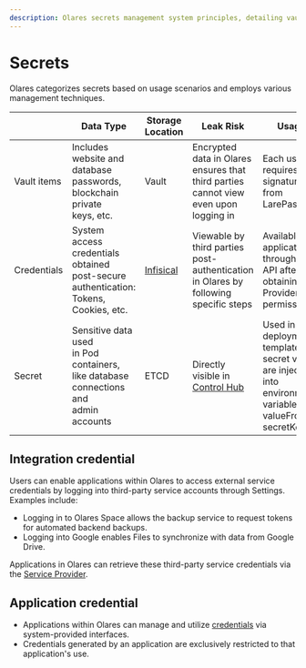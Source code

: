 ```yaml
---
description: Olares secrets management system principles, detailing vault items, credentials, secrets and integration credentials classification. Explains sensitive data storage strategies.
---
```

# Secrets

Olares categorizes secrets based on usage scenarios and employs various management techniques.

|             | Data Type                                                                                                | Storage Location                    | Leak Risk                                                                           | Usage                                                                                                                  |
|-------------|----------------------------------------------------------------------------------------------------------|-------------------------------------|-------------------------------------------------------------------------------------|------------------------------------------------------------------------------------------------------------------------|
| Vault items | Includes website and <br/>database passwords, <br/>blockchain private <br/>keys, etc.                    | Vault                               | Encrypted data in Olares ensures that third parties cannot view even upon logging in | Each use requires a signature from LarePass                                                                            |
| Credentials | System access <br/>credentials obtained<br/> post-secure<br/> authentication:<br/> Tokens, Cookies, etc. | [Infisical](https://infisical.com/) | Viewable by third parties post-authentication in Olares by following specific steps | Available to applications through an API after obtaining Provider permissions                                          |
| Secret      | Sensitive data used<br/> in Pod containers,<br/> like database <br/>connections and <br/> admin accounts       | ETCD                                | Directly visible in [Control Hub](../olares/controlhub/navigate-control-hub#secrets)      | Used in Helm deployment templates; secret values are injected into environment variables via valueFrom -> secretKeyRef |

## Integration credential 

Users can enable applications within Olares to access external service credentials by logging into third-party service accounts through Settings. Examples include:

- Logging in to Olares Space allows the backup service to request tokens for automated backend backups.
- Logging into Google enables Files to synchronize with data from Google Drive.

Applications in Olares can retrieve these third-party service credentials via the [Service Provider](../../developer/develop/advanced/provider.md).

## Application credential

- Applications within Olares can manage and utilize [credentials](../../developer/develop/advanced/secret.md) via system-provided interfaces.
- Credentials generated by an application are exclusively restricted to that application's use.